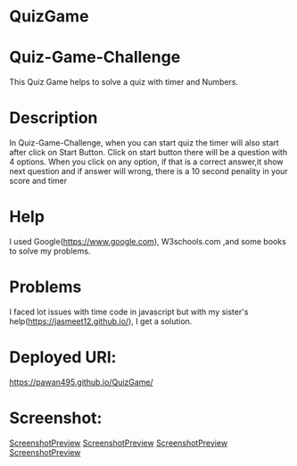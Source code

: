 # QuizGame
# Quiz-Game-Challenge
This Quiz Game helps to solve a quiz with timer and Numbers.

# Description
In Quiz-Game-Challenge, when you can start quiz the timer will also start after click on Start Button. Click on start button there will be a question with 4 options. When you click on any option, if that is a correct answer,it show next question and if answer will wrong, there is a 10 second penality in your score and timer
# Help
I used Google(https://www.google.com), W3schools.com ,and some books to solve my problems.

# Problems
I faced lot issues with time code in javascript but with my sister's help(https://jasmeet12.github.io/), I get a solution.

# Deployed URl:
https://pawan495.github.io/QuizGame/

# Screenshot:

[ScreenshotPreview](./assets/image/pic1.png)
[ScreenshotPreview](./assets/image/pic2.png)
[ScreenshotPreview](./assets/image/pic3.png)
[ScreenshotPreview](./assets/image/pic4.png)
